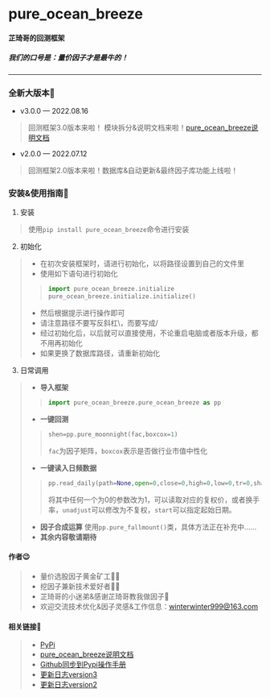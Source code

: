 # pure_ocean_breeze 
#### **芷琦哥的回测框架**
##### 我们的口号是：量价因子才是最牛的！
***

### 全新大版本📢
* v3.0.0 — 2022.08.16
>回测框架3.0版本来啦！ 模块拆分&说明文档来啦！[pure_ocean_breeze说明文档](https://chen-001.github.io/pure_ocean_breeze/)
* v2.0.0 — 2022.07.12
>回测框架2.0版本来啦！数据库&自动更新&最终因子库功能上线啦！

### 安装&使用指南🎯
1. 安装
> 使用`pip install pure_ocean_breeze`命令进行安装
2. 初始化
>* 在初次安装框架时，请进行初始化，以将路径设置到自己的文件里
>* 使用如下语句进行初始化
>>```python
>>import pure_ocean_breeze.initialize
>>pure_ocean_breeze.initialize.initialize()
>>```
>* 然后根据提示进行操作即可
>* 请注意路径不要写反斜杠\，而要写成/
>* 经过初始化后，以后就可以直接使用，不论重启电脑或者版本升级，都不用再初始化
>* 如果更换了数据库路径，请重新初始化
3. 日常调用
>* **导入框架** 
>>```python
>>import pure_ocean_breeze.pure_ocean_breeze as pp
>>```
>* **一键回测** 
>>```python
>>shen=pp.pure_moonnight(fac,boxcox=1)
>>```
>>`fac`为因子矩阵，`boxcox`表示是否做行业市值中性化
>* **一键读入日频数据**
>>```python
>>pp.read_daily(path=None,open=0,close=0,high=0,low=0,tr=0,sharenum=0,volume=0,unadjust=0,>>>>start=STATES['START'])
>>```
>>将其中任何一个为0的参数改为1，可以读取对应的复权价，或者换手率，`unadjust`可以修改为不复权，`start`可以指定起始日期。
>* **因子合成运算** 使用`pp.pure_fallmount()`类，具体方法正在补充中……
>* **其余内容敬请期待**

#### 作者😉
>* 量价选股因子黄金矿工💁‍♂️
>* 挖因子兼新技术爱好者💁‍♂️
>* 芷琦哥的小迷弟&感谢芷琦哥教我做因子💐
>* 欢迎交流技术优化&因子灵感&工作信息：<winterwinter999@163.com>

#### 相关链接🔗
>* [PyPi](https://pypi.org/project/pure-ocean-breeze/)
>* [pure_ocean_breeze说明文档](https://chen-001.github.io/pure_ocean_breeze/)
>* [Github同步到Pypi操作手册](https://github.com/chen-001/pure_ocean_breeze/blob/master/Github同步Pypi操作手册/Github同步Pypi操作手册.md)
>* [更新日志version3](更新日志/version3.md)
>* [更新日志version2](更新日志/version2.md)



